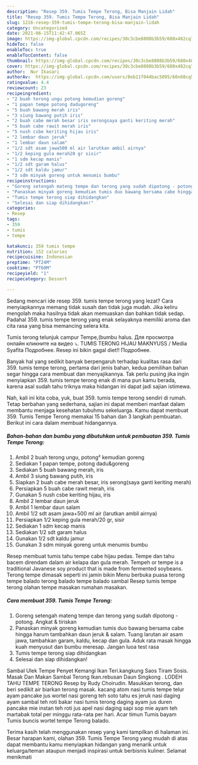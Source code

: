 ```yaml
---
description: "Resep 359. Tumis Tempe Terong, Bisa Manjain Lidah"
title: "Resep 359. Tumis Tempe Terong, Bisa Manjain Lidah"
slug: 1216-resep-359-tumis-tempe-terong-bisa-manjain-lidah
category: Uncategorized
date: 2021-06-15T11:42:47.065Z
image: https://img-global.cpcdn.com/recipes/30c3cbe8808b3b59/680x482cq70/359-tumis-tempe-terong-foto-resep-utama.jpg
hideToc: false
enableToc: true
enableTocContent: false
thumbnail: https://img-global.cpcdn.com/recipes/30c3cbe8808b3b59/680x482cq70/359-tumis-tempe-terong-foto-resep-utama.jpg
cover: https://img-global.cpcdn.com/recipes/30c3cbe8808b3b59/680x482cq70/359-tumis-tempe-terong-foto-resep-utama.jpg
author:  Nur Ikasari
authorAv:  https://img-global.cpcdn.com/users/8eb11f044bac5095/60x60cq50/avatar.jpg
ratingvalue: 4.4
reviewcount: 23
recipeingredient:
- "2 buah terong ungu potong kemudian goreng"
- "1 papan tempe potong dadugoreng"
- "5 buah bawang merah iris"
- "3 siung bawang putih iris"
- "2 buah cabe merah besar iris serongsaya ganti keriting merah"
- "5 buah cabe rawit merah iris"
- "5 nush csbe keriting hijau iris"
- "2 lembar daun jeruk"
- "1 lembar daun salam"
- "1/2 sdt asam jawa500 ml air larutkan ambil airnya"
- "1/2 keping gula merah20 gr sisir"
- "1 sdm kecap manis"
- "1/2 sdt garam halus"
- "1/2 sdt kaldu jamur"
- "3 sdm minyak goreng untuk menumis bumbu"
recipeinstructions:
- "Goreng setengah mateng tempe dan terong yang sudah dipotong - potong. Angkat &amp; tiriskan"
- "Panaskan minyak goreng kemudian tumis duo bawang bersama cabe hingga harum tambahkan daun jeruk &amp; salam. Tuang larutan air asam jawa, tambahkan garam, kaldu, kecap dan gula. Aduk rata masak hingga kuah menyusut dan bumbu meresap. Jangan luoa test rasa"
- "Tumis tempe terong siap dihidangkan"
- "Selesai dan siap dihidangkan!"
categories:
- Resep
tags:
- 359
- tumis
- tempe

katakunci: 359 tumis tempe 
nutrition: 152 calories
recipecuisine: Indonesian
preptime: "PT24M"
cooktime: "PT60M"
recipeyield: "1"
recipecategory: Dessert

---
```



Sedang mencari ide resep 359. tumis tempe terong yang lezat? Cara menyiapkannya memang tidak susah dan tidak juga mudah. Jika keliru mengolah maka hasilnya tidak akan memuaskan dan bahkan tidak sedap. Padahal 359. tumis tempe terong yang enak selayaknya memiliki aroma dan cita rasa yang bisa memancing selera kita.


Tumis terong telunjuk campur Tempe,(bumbu halus. Для просмотра онлайн кликните на видео ⤵. TUMIS TERONG HIJAU MAKNYUSS / Media Syafita Подробнее. Resep ini bikin gagal diet!! Подробнее.

Banyak hal yang sedikit banyak berpengaruh terhadap kualitas rasa dari 359. tumis tempe terong, pertama dari jenis bahan, kedua pemilihan bahan segar hingga cara membuat dan menyajikannya. Tak perlu pusing jika ingin menyiapkan 359. tumis tempe terong enak di mana pun kamu berada, karena asal sudah tahu triknya maka hidangan ini dapat jadi sajian istimewa.


Nah, kali ini kita coba, yuk, buat 359. tumis tempe terong sendiri di rumah. Tetap berbahan yang sederhana, sajian ini dapat memberi manfaat dalam membantu menjaga kesehatan tubuhmu sekeluarga. Kamu dapat membuat 359. Tumis Tempe Terong memakai 15 bahan dan 3 langkah pembuatan. Berikut ini cara dalam membuat hidangannya.

<!--inarticleads1-->

##### Bahan-bahan dan bumbu yang dibutuhkan untuk pembuatan 359. Tumis Tempe Terong:

1. Ambil 2 buah terong ungu, potong² kemudian goreng
1. Sediakan 1 papan tempe, potong dadu&amp;goreng
1. Sediakan 5 buah bawang merah, iris
1. Ambil 3 siung bawang putih, iris
1. Siapkan 2 buah cabe merah besar, iris serong(saya ganti keriting merah)
1. Persiapkan 5 buah cabe rawit merah, iris
1. Gunakan 5 nush csbe keriting hijau, iris
1. Ambil 2 lembar daun jeruk
1. Ambil 1 lembar daun salam
1. Ambil 1/2 sdt asam jawa+500 ml air (larutkan ambil airnya)
1. Persiapkan 1/2 keping gula merah/20 gr, sisir
1. Sediakan 1 sdm kecap manis
1. Sediakan 1/2 sdt garam halus
1. Gunakan 1/2 sdt kaldu jamur
1. Gunakan 3 sdm minyak goreng untuk menumis bumbu


Resep membuat tumis tahu tempe cabe hijau pedas. Tempe dan tahu bacem direndam dalam air kelapa dan gula merah. Tempeh or tempe is a traditional Javanese soy product that is made from fermented soybeans. Terong tempe dimasak seperti ini jamin bikin Menu berbuka puasa terong tempe balado terong balado tempe balado sambal Resep tumis tempe terong olahan tempe masakan rumahan masakan. 

<!--inarticleads2-->

##### Cara membuat 359. Tumis Tempe Terong:

1. Goreng setengah mateng tempe dan terong yang sudah dipotong - potong. Angkat &amp; tiriskan
1. Panaskan minyak goreng kemudian tumis duo bawang bersama cabe hingga harum tambahkan daun jeruk &amp; salam. Tuang larutan air asam jawa, tambahkan garam, kaldu, kecap dan gula. Aduk rata masak hingga kuah menyusut dan bumbu meresap. Jangan luoa test rasa
1. Tumis tempe terong siap dihidangkan
1. Selesai dan siap dihidangkan!

Sambal Ulek Tempe Penyet Kemangi Ikan Teri.kangkung Saos Tiram Sosis. Masak Dan Makan Sambal Terong Ikan.rebusan Daun Singkong . LODEH TAHU TEMPE TERONG Resep by Rudy Choirudin. Masukkan terong, dan beri sedikit air biarkan terong masak. kacang atom nasi tumis tempe telur ayam pancake jus wortel nasi goreng teh soto tahu es jeruk nasi daging ayam sambal teh roti bakar nasi tumis terong daging ayam jus duren pancake mie instan teh roti jus apel nasi daging sapi sop mie ayam teh martabak total per minggu rata-rata per hari. Acar timun Tumis bayam Tumis buncis wortel tempe Terong balado. 

Terima kasih telah menggunakan resep yang kami tampilkan di halaman ini. Besar harapan kami, olahan 359. Tumis Tempe Terong yang mudah di atas dapat membantu kamu menyiapkan hidangan yang menarik untuk keluarga/teman ataupun menjadi inspirasi untuk berbisnis kuliner. Selamat menikmati
